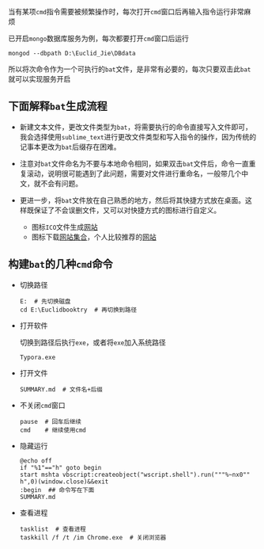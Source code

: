 当有某项`cmd`指令需要被频繁操作时，每次打开`cmd`窗口后再输入指令运行非常麻烦

已开启`mongo`数据库服务为例，每次都要打开`cmd`窗口后运行

```shell
mongod --dbpath D:\Euclid_Jie\DBdata
```

所以将次命令作为一个可执行的`bat`文件，是非常有必要的，每次只要双击此`bat`就可以实现服务开启

## 下面解释`bat`生成流程

- 新建文本文件，更改文件类型为`bat`，将需要执行的命令直接写入文件即可，我会选择使用`sublime_text`进行更改文件类型和写入指令的操作，因为传统的记事本更改为`bat`后缀存在困难。

- 注意对`bat`文件命名为不要与本地命令相同，如果双击`bat`文件后，命令一直重复滚动，说明很可能遇到了此问题，需要对文件进行重命名，一般带几个中文，就不会有问题。
- 更进一步，将`bat`文件放在自己熟悉的地方，然后将其快捷方式放在桌面。这样既保证了不会误删文件，又可以对快捷方式的图标进行自定义。
  - 图标`ICO`文件生成[网站](http://www.ico51.cn/)
  - 图标下载[网站集合](https://zhuanlan.zhihu.com/p/431105940)，个人比较推荐的[网站](https://www.iconfinder.com/search/icons?price=free)

## 构建`bat`的几种`cmd`命令

- 切换路径

  ```shell
  E:  # 先切换磁盘
  cd E:\Euclidbooktry  # 再切换到路径
  ```

- 打开软件

  切换到路径后执行`exe`，或者将`exe`加入系统路径

  ```shell
  Typora.exe
  ```

- 打开文件

  ```shell
  SUMMARY.md  # 文件名+后缀
  ```

- 不关闭`cmd`窗口

  ```shell
  pause  # 回车后继续
  cmd    # 继续使用cmd
  ```

- 隐藏运行

  ```shell
  @echo off
  if "%1"=="h" goto begin
  start mshta vbscript:createobject("wscript.shell").run("""%~nx0"" h",0)(window.close)&&exit
  :begin  ## 命令写在下面
  SUMMARY.md 
  ```

- 查看进程

  ```shell
  tasklist  # 查看进程
  taskkill /f /t /im Chrome.exe  # 关闭浏览器
  ```

  

